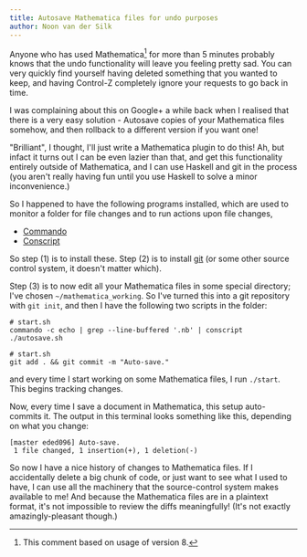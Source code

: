```yaml
---
title: Autosave Mathematica files for undo purposes
author: Noon van der Silk
---
```


Anyone who has used Mathematica[^1] for more than 5 minutes probably knows
that the undo functionality will leave you feeling pretty sad. You can very
quickly find yourself having deleted something that you wanted to keep, and
having Control-Z completely ignore your requests to go back in time.

I was complaining about this on Google+ a while back when I realised that
there is a very easy solution - Autosave copies of your Mathematica files
somehow, and then rollback to a different version if you want one!

"Brilliant", I thought, I'll just write a Mathematica plugin to do this! Ah,
but infact it turns out I can be even lazier than that, and get this
functionality entirely outside of Mathematica, and I can use Haskell and
git in the process (you aren't really having fun until you use Haskell to
solve a minor inconvenience.)

So I happened to have the following programs installed, which are used to
monitor a folder for file changes and to run actions upon file changes,

  * [Commando](https://github.com/sordina/commando)
  * [Conscript](https://github.com/sordina/conscript)

So step (1) is to install these.  Step (2) is to install [git](http://git-scm.com) (or some other
source control system, it doesn't matter which).

Step (3) is to now edit all your Mathematica files in some special directory;
I've chosen `~/mathematica_working`. So I've turned this into a git repository
with `git init`, and then I have the following two scripts in the folder:

``` shell
# start.sh
commando -c echo | grep --line-buffered '.nb' | conscript ./autosave.sh
````

``` shell
# start.sh
git add . && git commit -m "Auto-save."
````

and every time I start working on some Mathematica files, I run `./start`.
This begins tracking changes.

Now, every time I save a document in Mathematica, this setup auto-commits it.
The output in this terminal looks something like this, depending on what you
change:

````
[master eded096] Auto-save.
 1 file changed, 1 insertion(+), 1 deletion(-)
````

So now I have a nice history of changes to Mathematica files. If I
accidentally delete a big chunk of code, or just want to see what I used to
have, I can use all the machinery that the source-control system makes
available to me! And because the Mathematica files are in a plaintext format,
it's not impossible to review the diffs meaningfully! (It's not exactly
amazingly-pleasant though.)


[^1]: This comment based on usage of version 8.
